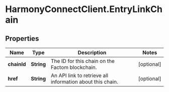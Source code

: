 # HarmonyConnectClient.EntryLinkChain

## Properties
Name | Type | Description | Notes
------------ | ------------- | ------------- | -------------
**chainId** | **String** | The ID for this chain on the Factom blockchain. | [optional] 
**href** | **String** | An API link to retrieve all information about this chain. | [optional] 


